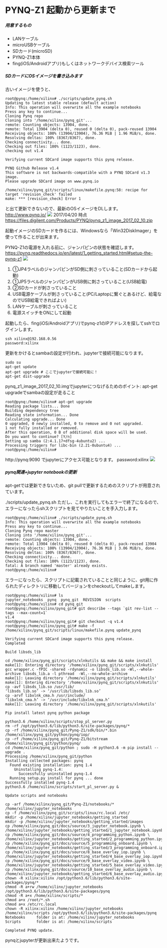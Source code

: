 # PYNQ-Z1 起動から更新まで

##### 用意するもの
* LANケーブル
* microUSBケーブル
* SDカード(microSD)
* PYNQ-Z1本体
* fing(iOS/Androidアプリ)もしくはネットワークデバイス検索ツール

##### SDカードにOSイメージを書き込みます
古いイメージを使うと、
```
root@pynq:/home/xilinx# ./scripts/update_pynq.sh 
Updating to latest stable release (default action)
Info: This operation will overwrite all the example notebooks
Press any key to continue...
Cloning Pynq repo
Cloning into '/home/xilinx/pynq_git'...
remote: Counting objects: 13904, done.
remote: Total 13904 (delta 0), reused 0 (delta 0), pack-reused 13904
Receiving objects: 100% (13904/13904), 76.36 MiB | 1.96 MiB/s, done.
Resolving deltas: 100% (8367/8367), done.
Checking connectivity... done.
Checking out files: 100% (1123/1123), done.
checking out v1.4

Verifying current SDCard image supports this pynq release.

PYNQ Github Release v1.4
This software is not backwards-compatible with a PYNQ SDCard v1.3 image.
Please upgrade SDCard image on www.pynq.io

/home/xilinx/pynq_git/scripts/linux/makefile.pynq:58: recipe for target 'revision_check' failed
make: *** [revision_check] Error 1

```
と出て更新できないので、最新のOSイメージをDLします。
http://www.pynq.io/
![](./pynq-z1-osimg.png)
2017/04/20 時点
https://files.digilent.com/Products/PYNQ/pynq_z1_image_2017_02_10.zip

起動イメージのSDカードを作るには、Windowsなら「Win32DiskImager」を使って作ることが出来ます。

PYNQ-Z1の電源を入れる前に、ジャンパピンの状態を確認します。
https://pynq.readthedocs.io/en/latest/1_getting_started.html#setup-the-pynq-z1
![](./pynq-z1-jpn.png)
1. ①JP4ラベルのジャンパピンがSD側に刺さっていること(SDカードから起動)
2. ①JP5ラベルのジャンパピンがUSB側に刺さっていること(USB給電)
3. ②SDカードが刺さっていること
4. USB電源ケーブルが刺さっていること(PC/Laptopに繋ぐとあるけど、給電なのでUSB給電できればよい)
5. LANケーブルが刺さっていること
6. 電源スイッチをONにして起動

起動したら、fing(iOS/Androidアプリ)でpynq-z1のIPアドレスを探してsshでログインします。
```
ssh xilinx@192.168.0.56
password:xilinx
```
更新をかけるとsambaの設定が行われ、jupyterで接続可能になります。
```
sudo su
apt-get update
apt-get upgrade # ここでjupyterで接続可能に！
apt-get dist-upgrade
```
pynq_z1_image_2017_02_10.imgでjupyterにつなげるためのポイント: apt-get upgradeでsambaの設定が走ること
```
root@pynq:/home/xilinx# apt-get upgrade
Reading package lists... Done
Building dependency tree       
Reading state information... Done
Calculating upgrade... Done
0 upgraded, 0 newly installed, 0 to remove and 0 not upgraded.
1 not fully installed or removed.
After this operation, 0 B of additional disk space will be used.
Do you want to continue? [Y/n] 
Setting up samba (2:4.1.17+dfsg-4ubuntu2) ...
Processing triggers for libc-bin (2.21-0ubuntu4) ...
root@pynq:/home/xilinx# 
```

http://pynq:9090 でjupyterにアクセス可能となります。
password:xilinx
![](./pynq-z1-jupyter.png)

##### pynq関連+jupyter notebookの更新
apt-getでは更新できないため、git pullで更新するためのスクリプトが用意されています。

./scripts/update_pynq.sh
ただし、これを実行してもエラーで終了になるので、エラーになったらshスクリプトを見てやりたいことを手入力します。
```
root@pynq:/home/xilinx# ./scripts/update_pynq.sh 
Info: This operation will overwrite all the example notebooks
Press any key to continue...
Cloning Pynq repo master
Cloning into '/home/xilinx/pynq_git'...
remote: Counting objects: 13904, done.
remote: Total 13904 (delta 0), reused 0 (delta 0), pack-reused 13904
Receiving objects: 100% (13904/13904), 76.36 MiB | 3.06 MiB/s, done.
Resolving deltas: 100% (8367/8367), done.
Checking connectivity... done.
Checking out files: 100% (1123/1123), done.
fatal: A branch named 'master' already exists.
root@pynq:/home/xilinx# 
```
エラーになったら、スクリプトに記載されていることと同じように、git用に作られたディレクトリに移動してバージョンをcheckoutしてmakeします。
```
root@pynq:/home/xilinx# ls
jupyter_notebooks  pynq  pynq_git  REVISION  scripts
root@pynq:/home/xilinx# cd pynq_git
root@pynq:/home/xilinx/pynq_git# git describe --tags `git rev-list --tags --max-count=1`
v1.4
root@pynq:/home/xilinx/pynq_git# git checkout -q v1.4
root@pynq:/home/xilinx/pynq_git# make -f /home/xilinx/pynq_git/scripts/linux/makefile.pynq update_pynq 

Verifying current SDCard image supports this pynq release.
Completed

Build libsds_lib

cd /home/xilinx/pynq_git/scripts/xlnkutils && make && make install
make[1]: Entering directory '/home/xilinx/pynq_git/scripts/xlnkutils'
gcc wrapper.c -fPIC -shared -rdynamic -o libsds_lib.so -Wl,--whole-archive libsds_lib.a -l pthread  -Wl,--no-whole-archive
make[1]: Leaving directory '/home/xilinx/pynq_git/scripts/xlnkutils'
make[1]: Entering directory '/home/xilinx/pynq_git/scripts/xlnkutils'
cp -avf libsds_lib.so /usr/lib/
‘libsds_lib.so’ -> ‘/usr/lib/libsds_lib.so’
cp -arvf libxlnk_cma.h /usr/include/
‘libxlnk_cma.h’ -> ‘/usr/include/libxlnk_cma.h’
make[1]: Leaving directory '/home/xilinx/pynq_git/scripts/xlnkutils'

Pip install latest pynq python package

python3.6 /home/xilinx/scripts/stop_pl_server.py
rm -rf /opt/python3.6/lib/python3.6/site-packages/pynq/*
cp -rf /home/xilinx/pynq_git/Pynq-Z1/sdk/bin/*.bin /home/xilinx/pynq_git/python/pynq/iop/
cp -rf /home/xilinx/pynq_git/Pynq-Z1/bitstream /home/xilinx/pynq_git/python/pynq/
cd /home/xilinx/pynq_git/python ; sudo -H python3.6 -m pip install --upgrade .
Processing /home/xilinx/pynq_git/python
Installing collected packages: pynq
  Found existing installation: pynq 1.4
    Uninstalling pynq-1.4:
      Successfully uninstalled pynq-1.4
  Running setup.py install for pynq ... done
Successfully installed pynq-1.4
python3.6 /home/xilinx/scripts/start_pl_server.py &

Update scripts and notebooks

cp -arf /home/xilinx/pynq_git/Pynq-Z1/notebooks/* /home/xilinx/jupyter_notebooks
cp -f /home/xilinx/pynq_git/scripts/linux/rc.local /etc/
mkdir -p /home/xilinx/jupyter_notebooks/getting_started
mkdir -p /home/xilinx/jupyter_notebooks/getting_started/images
cp /home/xilinx/pynq_git/docs/source/3_jupyter_notebook.ipynb \
/home/xilinx/jupyter_notebooks/getting_started/1_jupyter_notebook.ipynb
cp /home/xilinx/pynq_git/docs/source/4_programming_python.ipynb \
/home/xilinx/jupyter_notebooks/getting_started/2_programming_python.ipynb
cp /home/xilinx/pynq_git/docs/source/5_programming_onboard.ipynb \
/home/xilinx/jupyter_notebooks/getting_started/3_programming_onboard.ipynb
cp /home/xilinx/pynq_git/docs/source/8_base_overlay_iop.ipynb \
/home/xilinx/jupyter_notebooks/getting_started/4_base_overlay_iop.ipynb
cp /home/xilinx/pynq_git/docs/source/9_base_overlay_video.ipynb \
/home/xilinx/jupyter_notebooks/getting_started/5_base_overlay_video.ipynb
cp /home/xilinx/pynq_git/docs/source/10_base_overlay_audio.ipynb \
/home/xilinx/jupyter_notebooks/getting_started/6_base_overlay_audio.ipynb
chown -R xilinx:xilinx /opt/python3.6/lib/python3.6/site-packages/pynq/*
chmod -R a+rw /home/xilinx/jupyter_notebooks /opt/python3.6/lib/python3.6/site-packages/pynq
chmod -R a+x /home/xilinx/scripts/*
chmod a+x /root/*.sh
chmod a+x /etc/rc.local
chown -R xilinx:xilinx /home/xilinx/jupyter_notebooks /home/xilinx/scripts /opt/python3.6/lib/python3.6/site-packages/pynq
Notebooks     folder is at: /home/xilinx/jupyter_notebooks
Scripts       folder is at: /home/xilinx/scripts

Completed PYNQ update.
```
pynqとjupyterが更新出来たようです。
